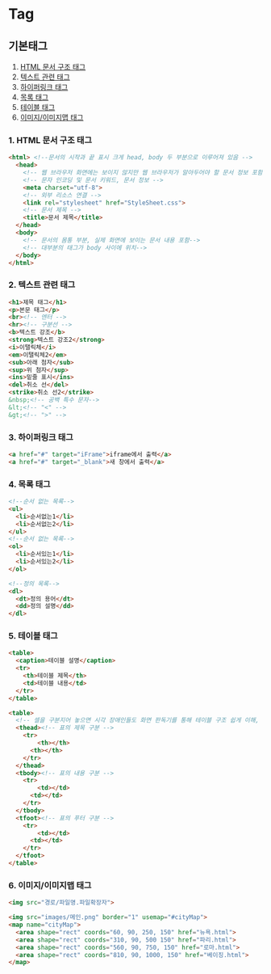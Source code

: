 # Tag



## 기본태그

1. [HTML 문서 구조 태그](#1.-HTML-문서-구조-태그)
2. [텍스트 관련 태그](#2.-텍스트-관련-태그)
3. [하이퍼링크 태그](#3.-하이퍼링크-태그)
4. [목록 태그](#4.-목록-태그)
5. [테이블 태그](#5.-테이블-태그)
6. [이미지/이미지맵 태그](#6.-이미지/이미지맵-태그)





### 1. HTML 문서 구조 태그

```html
<html> <!--문서의 시작과 끝 표시 크게 head, body 두 부분으로 이루어져 있음 -->
  <head>
    <!-- 웹 브라우저 화면에는 보이지 않지만 웹 브라우저가 알아두어야 할 문서 정보 포함 -->
    <!-- 문자 인코딩 및 문서 키워드, 문서 정보 -->
    <meta charset="utf-8">
    <!-- 외부 리소스 연결 -->
    <link rel="stylesheet" href="StyleSheet.css">
    <!-- 문서 제목 -->
    <title>문서 제목</title>
  </head>
  <body>
    <!-- 문서의 몸통 부분, 실제 화면에 보이는 문서 내용 포함-->
    <!-- 대부분의 태그가 body 사이에 위치-->
  </body>
</html>
```



### 2. 텍스트 관련 태그

```html
<h1>제목 태그</h1>
<p>본문 태그</p>
<br><!-- 엔터 -->
<hr><!-- 구분선 -->
<b>텍스트 강조</b>
<strong>텍스트 강조2</strong>
<i>이탤릭체</i>
<em>이탤릭체2</em>
<sub>아래 첨자</sub>
<sup>위 첨자</sup>
<ins>밑줄 표시</ins>
<del>취소 선</del>
<strike>취소 선2</strike>
&nbsp;<!-- 공백 특수 문자-->
&lt;<!-- "<" -->
&gt;<!-- ">" -->
```



### 3. 하이퍼링크 태그

 ```html
 <a href="#" target="iFrame">iframe에서 출력</a>
 <a href="#" target="_blank">새 창에서 출력</a>
 ```



### 4. 목록 태그

```html
<!--순서 없는 목록-->
<ul>
  <li>순서없는1</li>
  <li>순서없는2</li>
</ul>
<!--순서 없는 목록-->
<ol>
  <li>순서있는1</li>
  <li>순서있는2</li>
</ol>
```

```html
<!--정의 목록-->
<dl>
  <dt>정의 용어</dt>
  <dd>정의 설명</dd>
</dl>
```



### 5. 테이블 태그

```html
<table>
  <caption>테이블 설명</caption>
  <tr>
    <th>테이블 제목</th>
  	<td>테이블 내용</td>
  </tr>
</table>
```

```html
<table>
  <!-- 셀을 구분지어 놓으면 시각 장애인들도 화면 판독기를 통해 테이블 구조 쉽게 이해, CSS 사용하여 테이블의 각 부분에 		다른 스타일을 적용할 수 있어 편리 -->
  <thead><!-- 표의 제목 구분 -->
  	<tr>
    	<th></th>
      <th></th>
    </tr>
  </thead>
  <tbody><!-- 표의 내용 구분 -->
  	<tr>
    	<td></td>
      <td></td>
    </tr>
  </tbody>
  <tfoot><!-- 표의 푸터 구분 -->
  	<tr>
    	<td></td>
      <td></td>
    </tr>
  </tfoot>
</table>
```





### 6. 이미지/이미지맵 태그

```html
<img src="경로/파일명.파일확장자">
```

```html
<img src="images/메인.png" border="1" usemap="#cityMap">
<map name="cityMap">
  <area shape="rect" coords="60, 90, 250, 150" href="뉴욕.html">
  <area shape="rect" coords="310, 90, 500 150" href="파리.html">
  <area shape="rect" coords="560, 90, 750, 150" href="로마.html">
  <area shape="rect" coords="810, 90, 1000, 150" href="베이징.html">
</map>
```


